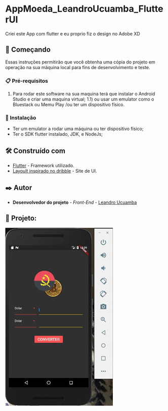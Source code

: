 # AppMoeda_LeandroUcuamba_FlutterUI
 Criei este App com flutter e eu proprio fiz o design no Adobe XD

 
 ## 🚀 Começando
 
Essas instruções permitirão que você obtenha uma cópia do projeto em operação na sua máquina local para fins de desenvolvimento e teste.

### 📋 Pré-requisitos

1) Para rodar este software na sua maquina terá que instalar o Android Studio e criar uma maquina virtual;
1.1) ou usar um emulator como o Bluestack ou Memu Play /ou ter um dispositivo físico. 


### 🔧 Instalação

- Ter um emulator a rodar uma máquina ou ter dispositivo físico;
- Ter o SDK flutter instalado, JDK, e NodeJs;


## 🛠️ Construído com

* [Flutter](https://flutter.dev/?gclid=EAIaIQobChMIj_2t-6yI_AIVs2LmCh3X7QEpEAAYASAAEgJfIvD_BwE&gclsrc=aw.ds) - Framework utilizado.
* [Layoult inspirado no dribble](https://dribbble.com/) - Site de UI.


## ✒️ Autor

* **Desenvolvedor do projeto** - *Front-End* - [Leandro Ucuamba](https://github.com/LeandroUcuamba)


## 📄 Projeto:

![imagem projeto](https://github.com/LeandroUcuamba/AppMoeda_LeandroUcuamba_FlutterUI/blob/main/imgReadme/img1.jpg)
